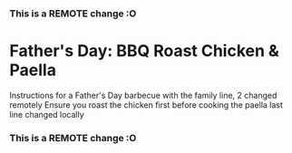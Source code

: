 ### This is a REMOTE change :O
# Father's Day: BBQ Roast Chicken & Paella
Instructions for a Father's Day barbecue with the family line, 2 changed remotely
Ensure you roast the chicken first before cooking the paella
last line changed locally
### This is a REMOTE change :O
